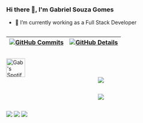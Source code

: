 ### Hi there 👋, I'm Gabriel Souza Gomes
- 🔭 I’m currently working as a Full Stack Developer
##
  
 | [![GitHub Commits](http://github-profile-summary-cards.vercel.app/api/cards/productive-time?username=GabrielSG17&theme=dracula&utcOffset=-3)](https://github.com/vn7n24fzkq/github-profile-summary-cards) | [![GitHub Details](http://github-profile-summary-cards.vercel.app/api/cards/profile-details?username=GabrielSG17&theme=dracula)](https://github.com/vn7n24fzkq/github-profile-summary-cards) |  
 | ----------- | ----------- |

##

<a href="https://open.spotify.com/user/11147618695?si=zZFn6uAGRLyoU02lsG50GA">
  <img alt="Gab's Spotify" width="50px" src="https://user-images.githubusercontent.com/43545812/144035120-1ad5169b-91c7-4078-bef9-6a82c733f373.png" />
</a>
 
  <div align="center" >
<a href="https://skillicons.dev"   >
  <img src="https://skillicons.dev/icons?i=git,vscode,javascript,typescript,css,html,react,next,tailwind,sass,nodejs,express,nest,docker,github,jest,linux,postman,vercel,bootstrap,postgres,discord,linkedin,instagram" />
</a>
  <br />

  </div>
 
##
   <div align="center" >
     <img src="https://github-profile-trophy.vercel.app/?username=GabrielSG17&row=1&column=6&theme=dracula&margin-w=15&margin-h=15"/>
  </div>
  
##
 
<div> 
  <a href="https://instagram.com/gabrielsouzagoms" target="_blank"><img src="https://img.shields.io/badge/-Instagram-%23E4405F?style=for-the-badge&logo=instagram&logoColor=white" target="_blank"></a>
  <a href = "mailto:gabrielsouzagomes54@gmail.com"><img src="https://img.shields.io/badge/-Gmail-%23333?style=for-the-badge&logo=gmail&logoColor=white" target="_blank"></a>
  <a href="https://www.linkedin.com/in/gabriel-souza-gomes-a6b265226/" target="_blank"><img src="https://img.shields.io/badge/-LinkedIn-%230077B5?style=for-the-badge&logo=linkedin&logoColor=white" target="_blank"></a> 
  
</div>
 
  
  

  
